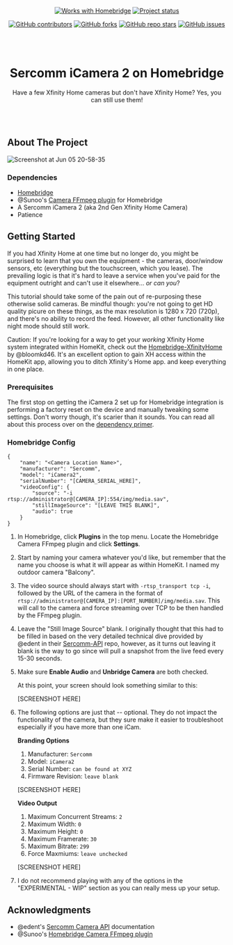 <div id="top"></div>
<!-- PROJECT SHIELDS -->
<!--
*** I'm using markdown "reference style" links for readability.
*** Reference links are enclosed in brackets [ ] instead of parentheses ( ).
*** See the bottom of this document for the declaration of the reference variables
*** for contributors-url, forks-url, etc. This is an optional, concise syntax you may use.
*** https://www.markdownguide.org/basic-syntax/#reference-style-links
-->

<div align="center">

<a href="https://homebridge.io"><img alt="Works with Homebridge" src="https://img.shields.io/badge/Works%20with-Homebridge-blue?style=for-the-badge"></a>
<a href="#"><img alt="Project status" src="https://img.shields.io/badge/Status-Active-blue?style=for-the-badge"></a>

<a href="https://github.com/Falc0n2k/speedtest-dashboard/graphs/contributors"><img alt="GitHub contributors" src="https://img.shields.io/github/contributors/falc0n2k/speedtest-dashboard?style=for-the-badge"></a>
<a href="https://github.com/Falc0n2k/speedtest-dashboard/network/members"><img alt="GitHub forks" src="https://img.shields.io/github/forks/falc0n2k/speedtest-dashboard?style=for-the-badge"></a>
<a href="#"><img alt="GitHub repo stars" src="https://img.shields.io/github/stars/falc0n2k/speedtest-dashboard?style=for-the-badge"></a>
<a href="https://github.com/Falc0n2k/speedtest-dashboard/issues"><img alt="GitHub issues" src="https://img.shields.io/github/issues-raw/falc0n2k/speedtest-dashboard?style=for-the-badge"></a>
</div>

<br/>
<br/>

<h1 align="center">Sercomm iCamera 2 on Homebridge</h1>
<p align="center">Have a few Xfinity Home cameras but don't have Xfinity Home? Yes, you can still use them!</p>
</div>

<br/>
<br/>

<!-- ABOUT THE PROJECT -->
## About The Project

![Screenshot at Jun 05 20-58-35](https://user-images.githubusercontent.com/3246415/172081290-616ea0fc-635e-48bf-a955-8b76bb14c110.png)

### Dependencies

* [Homebridge](https://homebridge.io)
* @Sunoo's [Camera FFmpeg plugin](https://github.com/Sunoo/homebridge-camera-ffmpeg#readme) for Homebridge
* A Sercomm iCamera 2 (aka 2nd Gen Xfinity Home Camera)
* Patience


<!-- GETTING STARTED -->
## Getting Started

If you had Xfinity Home at one time but no longer do, you might be surprised to learn that you own the equipment - the cameras, door/window sensors, etc (everything but the touchscreen, which you lease). The prevailing logic is that it's hard to leave a service when you've paid for the equipment outright and can't use it elsewhere... *or can you*?

This tutorial should take some of the pain out of re-purposing these otherwise solid cameras. Be mindful though: you're not going to get HD quality picure on these things, as the max resolution is 1280 x 720 (720p), and there's no ability to record the feed. However, all other functionality like night mode should still work.

Caution: If you're looking for a way to get your *working* Xfinity Home system integrated within HomeKit, check out the [Homebridge-XfinityHome](https://github.com/bloomkd46/homebridge-XfinityHome) by @bloomkd46. It's an excellent option to gain XH access within the HomeKit app, allowing you to ditch Xfinity's Home app. and keep everything in one place.

### Prerequisites

The first stop on getting the iCamera 2 set up for Homebridge integration is performing a factory reset on the device and manually tweaking some settings. Don't worry though, it's scarier than it sounds. You can read all about this process over on the [dependency primer](#).

### Homebridge Config

    {
        "name": "<Camera Location Name>",
        "manufacturer": "Sercomm",
        "model": "iCamera2",
        "serialNumber": "[CAMERA_SERIAL_HERE]",
        "videoConfig": {
            "source": "-i rtsp://administrator@[CAMERA_IP]:554/img/media.sav",
            "stillImageSource": "[LEAVE THIS BLANK]",
            "audio": true
        }
    }

1. In Homebridge, click **Plugins** in the top menu. Locate the Homebridge Camera FFmpeg plugin and click **Settings**.

2. Start by naming your camera whatever you'd like, but remember that the name you choose is what it will appear as within HomeKit. I named my outdoor camera "Balcony".

3. The video source should always start with `-rtsp_transport tcp -i`, followed by the URL of the camera in the format of `rtsp://administrator@[CAMERA_IP]:[PORT_NUMBER]/img/media.sav`. This will call to the camera and force streaming over TCP to be then handled by the FFmpeg plugin.

3. Leave the "Still Image Source" blank. I originally thought that this had to be filled in based on the very detailed technical dive provided by @edent in their [Sercomm-API](https://github.com/edent/Sercomm-API) repo, however, as it turns out leaving it blank is the way to go since will pull a snapshot from the live feed every 15-30 seconds.

4. Make sure **Enable Audio** and **Unbridge Camera** are both checked.

   At this point, your screen should look something similar to this:

   [SCREENSHOT HERE]

5. The following options are just that -- optional. They do not impact the functionality of the camera, but they sure make it easier to troubleshoot especially if you have more than one iCam.

    **Branding Options**

    1. Manufacturer: `Sercomm`
    2. Model: `iCamera2`
    3. Serial Number: `can be found at XYZ`
    4. Firmware Revision: `leave blank`

    [SCREENSHOT HERE]

    **Video Output**

    1. Maximum Concurrent Streams: `2`
    2. Maximum Width: `0`
    3. Maximum Height: `0`
    4. Maximum Framerate: `30`
    5. Maximum Bitrate: `299`
    6. Force Maxmiums: `leave unchecked`

    [SCREENSHOT HERE]

6. I do not recommend playing with any of the options in the "EXPERIMENTAL - WIP" section as you can really mess up your setup.

<!-- ACKNOWLEDGMENTS -->
## Acknowledgments

* @edent's [Sercomm Camera API](https://github.com/edent/Sercomm-API) documentation
* @Sunoo's [Homebridge Camera FFmpeg plugin](https://github.com/Sunoo/homebridge-camera-ffmpeg#readme)

